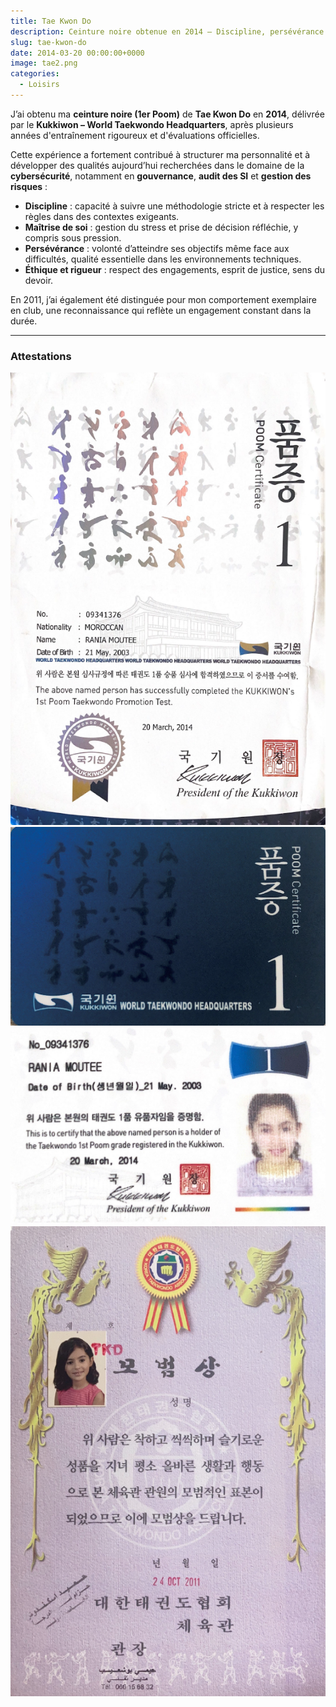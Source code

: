 ```yaml
---
title: Tae Kwon Do
description: Ceinture noire obtenue en 2014 – Discipline, persévérance et maîtrise de soi
slug: tae-kwon-do
date: 2014-03-20 00:00:00+0000
image: tae2.png
categories:
  - Loisirs
---
```


J’ai obtenu ma **ceinture noire (1er Poom)** de **Tae Kwon Do** en **2014**, délivrée par le **Kukkiwon – World Taekwondo Headquarters**, après plusieurs années d'entraînement rigoureux et d'évaluations officielles.

Cette expérience a fortement contribué à structurer ma personnalité et à développer des qualités aujourd’hui recherchées dans le domaine de la **cybersécurité**, notamment en **gouvernance**, **audit des SI** et **gestion des risques** :

- **Discipline** : capacité à suivre une méthodologie stricte et à respecter les règles dans des contextes exigeants.
- **Maîtrise de soi** : gestion du stress et prise de décision réfléchie, y compris sous pression.
- **Persévérance** : volonté d’atteindre ses objectifs même face aux difficultés, qualité essentielle dans les environnements techniques.
- **Éthique et rigueur** : respect des engagements, esprit de justice, sens du devoir.

En 2011, j’ai également été distinguée pour mon comportement exemplaire en club, une reconnaissance qui reflète un engagement constant dans la durée.

---

### Attestations

![Certificat officiel du Kukkiwon (2014)](tae2.png)
![Carte d'identification Tae Kwon Do – 1er Poom](card1.png)![Carte d'identification Tae Kwon Do- 2ème face](card2.png)
![Certificat d’exemplarité – 2011](tai1.png)